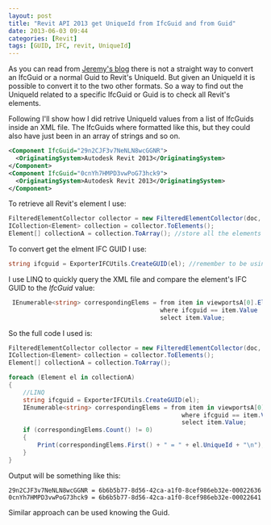 ```yaml
---
layout: post
title: "Revit API 2013 get UniqueId from IfcGuid and from Guid"
date: 2013-06-03 09:44
categories: [Revit]
tags: [GUID, IFC, revit, UniqueId]
---
```

As you can read from [Jeremy's blog](http://thebuildingcoder.typepad.com/blog/2009/02/uniqueid-dwf-and-ifc-guid.html) there is not a straight way to convert an IfcGuid or a normal Guid to Revit's UniqueId. But given an UniqueId it is possible to convert it to the two other formats.
So a way to find out the UniqueId related to a specific IfcGuid  or Guid is to check all Revit's elements.

Following I'll show how I did retrive UniqueId values from a list of IfcGuids inside an XML file.
The IfcGuids where formatted like this, but they could also have just been in an array of strings and so on. 

```xml
<Component IfcGuid="29n2CJF3v7NeNLN8wcGGNR">
  <OriginatingSystem>Autodesk Revit 2013</OriginatingSystem>
</Component>
<Component IfcGuid="0cnYh7HMPD3vwPoG73hck9">
  <OriginatingSystem>Autodesk Revit 2013</OriginatingSystem>
</Component>
```

To retrieve all Revit's element I use:

```csharp
FilteredElementCollector collector = new FilteredElementCollector(doc, uidoc.ActiveView.Id).WhereElementIsNotElementType(); //filters elements visible in current view only
ICollection<Element> collection = collector.ToElements();
Element[] collectionA = collection.ToArray(); //store all the elements in an Array
```
To convert get the elment IFC GUID I use:

```csharp
string ifcguid = ExporterIFCUtils.CreateGUID(el); //remember to be using Autodesk.Revit.DB.IFC;
```

I use LINQ to quickly query the XML file and compare the element's IFC GUID to the *IfcGuid* value:

```csharp
 IEnumerable<string> correspondingElems = from item in viewportsA[0].Element("VisualizationInfo").Elements("Components").Elements("Component").Attributes("IfcGuid")
                                          where ifcguid == item.Value
                                          select item.Value;
```

So the full code I used is:

```csharp
FilteredElementCollector collector = new FilteredElementCollector(doc, uidoc.ActiveView.Id).WhereElementIsNotElementType();
ICollection<Element> collection = collector.ToElements();
Element[] collectionA = collection.ToArray();

foreach (Element el in collectionA)
{
	//LINQ
	string ifcguid = ExporterIFCUtils.CreateGUID(el);
	IEnumerable<string> correspondingElems = from item in viewportsA[0].Element("VisualizationInfo").Elements("Components").Elements("Component").Attributes("IfcGuid")
												where ifcguid == item.Value
												select item.Value;
	if (correspondingElems.Count() != 0)
	{
		Print(correspondingElems.First() + " = " + el.UniqueId + "\n");
	}  
}
```

Output will be something like this:

```
29n2CJF3v7NeNLN8wcGGNR = 6b6b5b77-8d56-42ca-a1f0-8cef986eb32e-00022636
0cnYh7HMPD3vwPoG73hck9 = 6b6b5b77-8d56-42ca-a1f0-8cef986eb32e-00022641
```

Similar approach can be used knowing the Guid.
